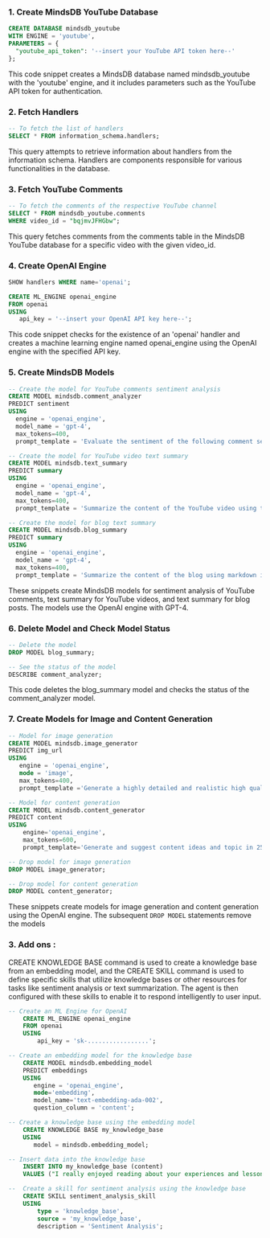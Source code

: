 ### 1. Create MindsDB YouTube Database

```sql
CREATE DATABASE mindsdb_youtube
WITH ENGINE = 'youtube',
PARAMETERS = {
  "youtube_api_token": '--insert your YouTube API token here--'  
};
```

This code snippet creates a MindsDB database named mindsdb_youtube with the 'youtube' engine, and it includes parameters such as the YouTube API token for authentication.

### 2. Fetch Handlers

```sql
-- To fetch the list of handlers
SELECT * FROM information_schema.handlers;
```
This query attempts to retrieve information about handlers from the information schema. Handlers are components responsible for various functionalities in the database.

### 3. Fetch YouTube Comments

```sql
-- To fetch the comments of the respective YouTube channel
SELECT * FROM mindsdb_youtube.comments
WHERE video_id = "bqjmvJFHGbw";
```

This query fetches comments from the comments table in the MindsDB YouTube database for a specific video with the given video_id.

### 4. Create OpenAI Engine

```sql
SHOW handlers WHERE name='openai';

CREATE ML_ENGINE openai_engine
FROM openai
USING 
   api_key = '--insert your OpenAI API key here--';
```

This code snippet checks for the existence of an 'openai' handler and creates a machine learning engine named openai_engine using the OpenAI engine with the specified API key.

### 5. Create MindsDB Models

```sql
-- Create the model for YouTube comments sentiment analysis
CREATE MODEL mindsdb.comment_analyzer
PREDICT sentiment
USING
  engine = 'openai_engine',
  model_name = 'gpt-4',
  max_tokens=400,
  prompt_template = 'Evaluate the sentiment of the following comment segments enclosed by {} and separated by &. Provide only one sentiment for each comment, strictly choosing one out of these sentiments: Appreciation, Hate, Neutral, Spam. Avoid offering any explanations. If {comment1}& {comment2}& is passed, the response should be sentiment1, sentiment2. If {comment1}& {comment2}& {comment3}& {comment4}& {comment5}$ is passed, the response should be sentiment1, sentiment2, sentiment3, sentiment4, sentiment5. Ensure that this format remains consistent for all comments, and the maximum number of comments to be passed is up to 5 - {{comment}}';

-- Create the model for YouTube video text summary
CREATE MODEL mindsdb.text_summary
PREDICT summary
USING
  engine = 'openai_engine',
  model_name = 'gpt-4',
  max_tokens=400,
  prompt_template = 'Summarize the content of the YouTube video using transcript in short and strictly donot give incomplete summary - transcript: {{transcript}}';

-- Create the model for blog text summary
CREATE MODEL mindsdb.blog_summary
PREDICT summary
USING
  engine = 'openai_engine',
  model_name = 'gpt-4',
  max_tokens=400,
  prompt_template = 'Summarize the content of the blog using markdown in short and strictly donot give incomplete summary - markdown: {{markdown}}';
```

These snippets create MindsDB models for sentiment analysis of YouTube comments, text summary for YouTube videos, and text summary for blog posts. The models use the OpenAI engine with GPT-4.

### 6. Delete Model and Check Model Status

```sql
-- Delete the model
DROP MODEL blog_summary;

-- See the status of the model
DESCRIBE comment_analyzer;
```

This code deletes the blog_summary model and checks the status of the comment_analyzer model.

### 7. Create Models for Image and Content Generation

```sql
-- Model for image generation
CREATE MODEL mindsdb.image_generator
PREDICT img_url
USING
   engine = 'openai_engine',
   mode = 'image',
   max_tokens=400,
   prompt_template ='Generate a highly detailed and realistic high quality HD image in 16:9 aspect ratio that corresponds to the {{user_input}}';

-- Model for content generation
CREATE MODEL mindsdb.content_generator
PREDICT content
USING
    engine='openai_engine',
    max_tokens=600,
    prompt_template='Generate and suggest content ideas and topic in 250 words based on given genre and the user detail in the form of an array of objects only(donot include any other information), with each object representing a specific content type (video, reels, blog, social media post). Include keys for content_type, title, and description. Make sure you close all the brackets properly. Genre:{{genre}}, Detail:{{detail}}';

-- Drop model for image generation
DROP MODEL image_generator;

-- Drop model for content generation
DROP MODEL content_generator;
```

These snippets create models for image generation and content generation using the OpenAI engine. The subsequent ```DROP MODEL``` statements remove the models


### 3. Add ons : 

CREATE KNOWLEDGE BASE command is used to create a knowledge base from an embedding model, and the CREATE SKILL command is used to define specific skills that utilize knowledge bases or other resources for tasks like sentiment analysis or text summarization. The agent is then configured with these skills to enable it to respond intelligently to user input.

```sql
-- Create an ML Engine for OpenAI
    CREATE ML_ENGINE openai_engine
    FROM openai
    USING
        api_key = 'sk-.................';

-- Create an embedding model for the knowledge base
    CREATE MODEL mindsdb.embedding_model
    PREDICT embeddings
    USING
       engine = 'openai_engine',
       mode='embedding',
       model_name='text-embedding-ada-002',
       question_column = 'content';

-- Create a knowledge base using the embedding model
    CREATE KNOWLEDGE BASE my_knowledge_base
    USING
       model = mindsdb.embedding_model;

-- Insert data into the knowledge base
    INSERT INTO my_knowledge_base (content)
    VALUES ("I really enjoyed reading about your experiences and lessons learned as a developer. It's clear that you have a passion for this field and a dedication to constantly improving your skills. Keep on coding!");

--  Create a skill for sentiment analysis using the knowledge base
    CREATE SKILL sentiment_analysis_skill
    USING
        type = 'knowledge_base',
        source = 'my_knowledge_base',
        description = 'Sentiment Analysis';
```
